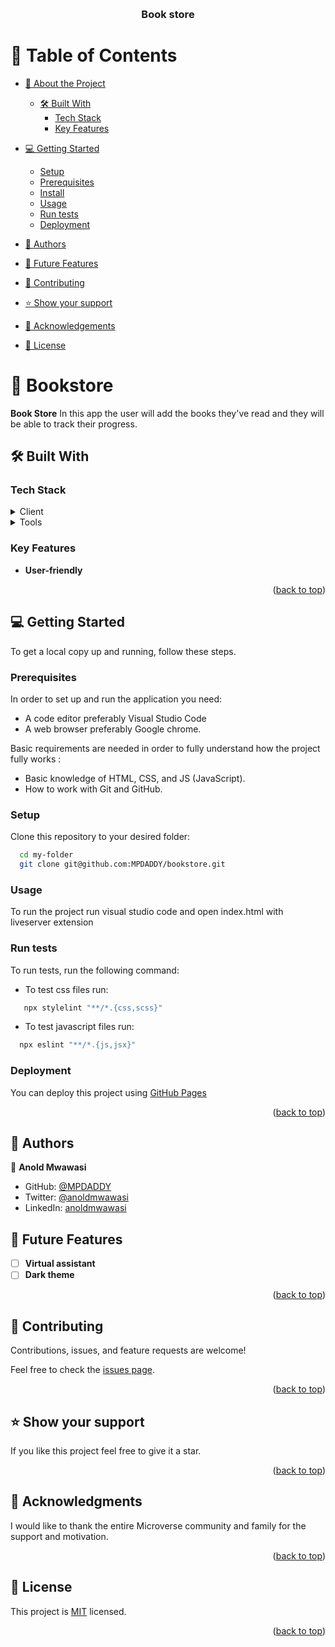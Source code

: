 <a name="readme-top"></a>

<div align="center">
  <br/>

  <h3><b>Book store</b></h3>

</div>

<!-- TABLE OF CONTENTS -->

# 📗 Table of Contents

- [📖 About the Project](#about-project)

  - [🛠 Built With](#built-with)
    - [Tech Stack](#tech-stack)
    - [Key Features](#key-features)

- [💻 Getting Started](#getting-started)
  - [Setup](#setup)
  - [Prerequisites](#prerequisites)
  - [Install](#install)
  - [Usage](#usage)
  - [Run tests](#run-tests)
  - [Deployment](#deployment)
- [👥 Authors](#authors)
- [🔭 Future Features](#future-features)
- [🤝 Contributing](#contributing)
- [⭐️ Show your support](#support)
- [🙏 Acknowledgements](#acknowledgements)
- [📝 License](#license)

<!-- PROJECT DESCRIPTION -->

# 📖 Bookstore <a name="about-project"></a>

**Book Store** In this app the user will add the books they've read and they will be able to track their progress.

## 🛠 Built With <a name="built-with"></a>

### Tech Stack <a name="tech-stack"></a>

<details>
  <summary>Client</summary>
  <ul>
    <li>CSS</li>
    <li>React</li>
  </ul>
</details>

<details>
  <summary>Tools</summary>
  <ul>
    <li>Visual studio code</li>
  </ul>
</details>

<!-- Features -->

### Key Features <a name="key-features"></a>
- **User-friendly**

<p align="right">(<a href="#readme-top">back to top</a>)</p>

<!-- LIVE DEMO -->

<!-- GETTING STARTED -->

## 💻 Getting Started <a name="getting-started"></a>

To get a local copy up and running, follow these steps.



### Prerequisites



In order to set up and run the application you need:

- A code editor preferably Visual Studio Code
- A web browser preferably Google chrome.

Basic requirements are needed in order to fully understand how the project fully works :

- Basic knowledge of HTML, CSS, and JS (JavaScript).
- How to work with Git and GitHub.

### Setup

Clone this repository to your desired folder:

```sh
  cd my-folder
  git clone git@github.com:MPDADDY/bookstore.git
```


### Usage

To run the project run visual studio code and open index.html with liveserver extension

### Run tests

To run tests, run the following command:

- To test css files run:

```sh
   npx stylelint "**/*.{css,scss}"
```

- To test javascript files run:

```sh
  npx eslint "**/*.{js,jsx}"
```

### Deployment

You can deploy this project using [GitHub Pages](https://pages.github.com/)

<p align="right">(<a href="#readme-top">back to top</a>)</p>

<!-- AUTHORS -->

## 👥 Authors <a name="authors"></a>

👤 **Anold Mwawasi**

- GitHub: [@MPDADDY](https://github.com/MPDADDY)
- Twitter: [@anoldmwawasi](https://twitter.com/anold_mwawasi)
- LinkedIn: [anoldmwawasi](https://www.linkedin.com/in/anold-mwawasi/)


<!-- FUTURE FEATURES -->

## 🔭 Future Features <a name="future-features"></a>

- [ ] **Virtual assistant**
- [ ] **Dark theme**

<p align="right">(<a href="#readme-top">back to top</a>)</p>

<!-- CONTRIBUTING -->

## 🤝 Contributing <a name="contributing"></a>

Contributions, issues, and feature requests are welcome!

Feel free to check the [issues page](https://github.com/MPDADDY/bookstore/issues).

<p align="right">(<a href="#readme-top">back to top</a>)</p>

<!-- SUPPORT -->

## ⭐️ Show your support <a name="support"></a>

If you like this project feel free to give it a star.

<p align="right">(<a href="#readme-top">back to top</a>)</p>

<!-- ACKNOWLEDGEMENTS -->

## 🙏 Acknowledgments <a name="acknowledgements"></a>

I would like to thank the entire Microverse community and family for the support and motivation.

<p align="right">(<a href="#readme-top">back to top</a>)</p>

<!-- LICENSE -->

## 📝 License <a name="license"></a>

This project is [MIT](./LICENSE) licensed.

<p align="right">(<a href="#readme-top">back to top</a>)</p>
